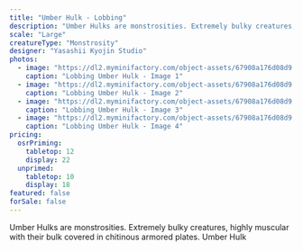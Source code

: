 ```yaml
---
title: "Umber Hulk - Lobbing"
description: "Umber Hulks are monstrosities. Extremely bulky creatures, highly muscular with their bulk covered in chitinous armored plates. Umber Hulk"
scale: "Large"
creatureType: "Monstrosity"
designer: "Yasashii Kyojin Studio"
photos:
  - image: "https://dl2.myminifactory.com/object-assets/67908a176d08d9.12970475/images/720X720-UmberHulk_03_PS.jpg"
    caption: "Lobbing Umber Hulk - Image 1"
  - image: "https://dl2.myminifactory.com/object-assets/67908a176d08d9.12970475/images/720X720-UmberHulk_03_B.jpg"
    caption: "Lobbing Umber Hulk - Image 2"
  - image: "https://dl2.myminifactory.com/object-assets/67908a176d08d9.12970475/images/720X720-UmberHulk_03_SCALE.jpg"
    caption: "Lobbing Umber Hulk - Image 3"
  - image: "https://dl2.myminifactory.com/object-assets/67908a176d08d9.12970475/images/720X720-UmberHulk_03_C.jpg"
    caption: "Lobbing Umber Hulk - Image 4"
pricing:
  osrPriming:
    tabletop: 12
    display: 22
  unprimed:
    tabletop: 10
    display: 18
featured: false
forSale: false
---
```


Umber Hulks are monstrosities. Extremely bulky creatures, highly muscular with their bulk covered in chitinous armored plates. Umber Hulk